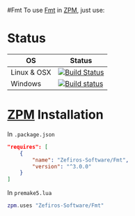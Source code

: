 #Fmt
To use [Fmt](https://github.com/fmtlib/fmt) in [ZPM](http://zpm.zefiros.eu), just use:

# Status
OS          | Status
----------- | -------
Linux & OSX | [![Build Status](https://travis-ci.org/Zefiros-Software/Boost.svg?branch=master)](https://travis-ci.org/Zefiros-Software/Boost)
Windows     | [![Build status](https://ci.appveyor.com/api/projects/status/jry48qkgq4opd8ux?svg=true)](https://ci.appveyor.com/project/PaulVisscher/boost)

# [ZPM](http://zpm.zefiros.eu) Installation
In `.package.json`
```json
"requires": [
    {
        "name": "Zefiros-Software/Fmt",
        "version": "^3.0.0"
    }
]
```

In `premake5.lua`
```lua
zpm.uses "Zefiros-Software/Fmt"
```